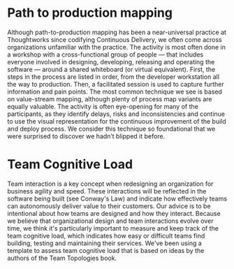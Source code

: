 # Path to production mapping

Although path-to-production mapping has been a near-universal practice at Thoughtworks since
codifying Continuous Delivery, we often come across organizations unfamiliar with the practice. The
activity is most often done in a workshop with a cross-functional group of people — that includes
everyone involved in designing, developing, releasing and operating the software — around a shared
whiteboard (or virtual equivalent). First, the steps in the process are listed in order, from the developer
workstation all the way to production. Then, a facilitated session is used to capture further information
and pain points. The most common technique we see is based on value-stream mapping, although
plenty of process map variants are equally valuable. The activity is often eye-opening for many of
the participants, as they identify delays, risks and inconsistencies and continue to use the visual
representation for the continuous improvement of the build and deploy process. We consider this
technique so foundational that we were surprised to discover we hadn’t blipped it before.

# Team Cognitive Load

Team interaction is a key concept when redesigning an organization for business agility and speed. These interactions will be reflected in the software being built (see Conway's Law) and indicate how effectively teams can autonomously deliver value to their customers. Our advice is to be intentional about how teams are designed and how they interact. Because we believe that organizational design and team interactions evolve over time, we think it's particularly important to measure and keep track of the team cognitive load, which indicates how easy or difficult teams find building, testing and maintaining their services. We've been using a template to assess team cognitive load that is based on ideas by the authors of the Team Topologies book.
